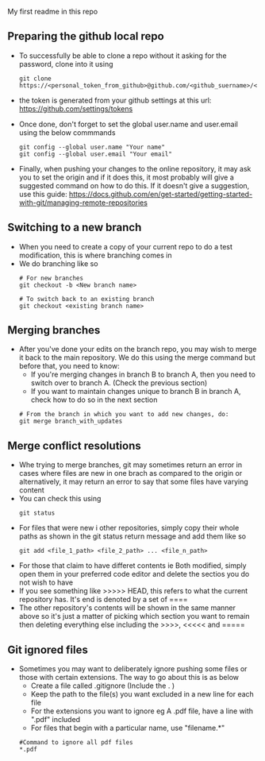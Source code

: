 My first readme in this repo

## Preparing the github local repo
- To successfully be able to clone a repo without it asking for the password, clone into it using
	```
	git clone https://<personal_token_from_github>@github.com/<github_suername>/<repo_name>.git
	```
- the token is generated from your github settings at this url: https://github.com/settings/tokens
- Once done, don't forget to set the global user.name and user.email using the below commmands
	```
	git config --global user.name "Your name"
	git config --global user.email "Your email"
	```

- Finally, when pushing your changes to the online repository, it may ask you to set the origin and if it does this, it most probably will give a suggested command on how to do this. If it doesn't give a suggestion, use this guide: https://docs.github.com/en/get-started/getting-started-with-git/managing-remote-repositories

## Switching to a new branch
- When you need to create a copy of your current repo to do a test modification, this is where branching comes in
- We do branching like so
  ```
  # For new branches
  git checkout -b <New branch name>

  # To switch back to an existing branch
  git checkout <existing branch name>
  ```

## Merging branches
- After you've done your edits on the branch repo, you may wish to merge it back to the main repository. We do this using the merge command but before that, you need to know:
	- If you're merging changes in branch B to branch A, then you need to switch over to branch A. (Check the previous section)
	- If you want to maintain changes unique to branch B in branch A, check how to do so in the next section
	```
	# From the branch in which you want to add new changes, do:
	git merge branch_with_updates
	```

## Merge conflict resolutions
- Whe trying to merge branches, git may sometimes return an error in cases where files are new in one brach as compared to the origin or alternatively, it may return an error to say that some files have varying content
- You can check this using 
	```
	git status
	```
- For files that were new i other repositories, simply copy their whole paths as shown in the git status return message and add them like so
	```
	git add <file_1_path> <file_2_path> ... <file_n_path>
	```
- For those that claim to have differet contents ie Both modified, simply open them in your preferred code editor and delete the sectios you do not wish to have
- If you see something like >>>>> HEAD, this refers to what the current repository has. It's end is denoted by a set of ====
- The other repository's contents will be shown in the same manner above so it's just a matter of picking which section you want to remain then deleting everything else including the >>>>, <<<<< and =====

## Git ignored files
- Sometimes you may want to deliberately ignore pushing some files or those with certain extensions. The way to go about this is as below
	- Create a file called .gitignore (Include the . )
	- Keep the path to the file(s) you want excluded in a new line for each file
	- For the extensions you want to ignore eg A .pdf file, have a line with ".pdf" included
	- For files that begin with a particular name, use "filename.*"
	```
	#Command to ignore all pdf files
	*.pdf 
	```
